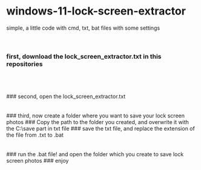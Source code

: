 # windows-11-lock-screen-extractor
simple, a little code with cmd, txt, bat files with some settings
<br />
<br />
<br />
### first, download the lock_screen_extractor.txt in this repositories
<br />
<br />
<br />
### second, open the lock_screen_extractor.txt 
<br />
<br />
<br />
### third, now create a folder where you want to save your lock screen photos
### Copy the path to the folder you created, and overwrite it with the C:\save part in txt file
### save the txt file, and replace the extension of the file from .txt to .bat
<br />
<br />
<br />
### run the .bat file! and open the folder which you create to save lock screen photos
### enjoy
